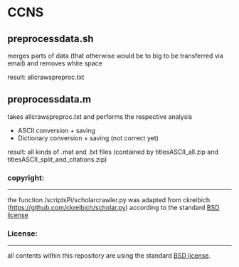 # CCNS

## preprocessdata.sh
merges parts of data (that otherwise would be to big to be transferred via email) and removes white space

result: allcrawspreproc.txt

## preprocessdata.m
takes allcrawspreproc.txt and performs the respective analysis

- ASCII conversion + saving
- Dictionary conversion + saving (not correct yet)

result: all kinds of .mat and .txt files (contained by titlesASCII_all.zip and titlesASCII_split_and_citations.zip)

### copyright:
-------
the function /scriptsPi/scholarcrawler.py was adapted from ckreibich (https://github.com/ckreibich/scholar.py) according to the standard [BSD license](http://opensource.org/licenses/BSD-2-Clause)

### License:
-------

all contents within this repository are using the standard [BSD license](http://opensource.org/licenses/BSD-2-Clause).
